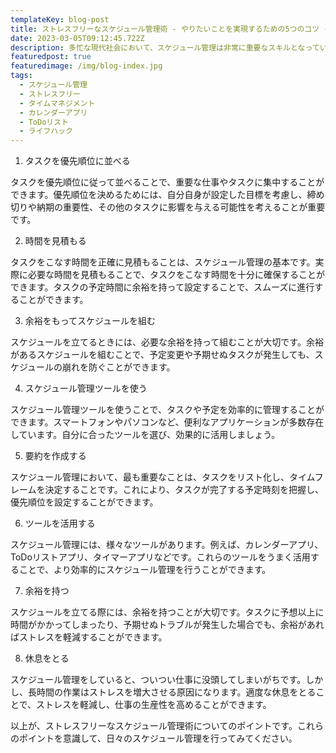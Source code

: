```yaml
---
templateKey: blog-post
title: ストレスフリーなスケジュール管理術 - やりたいことを実現するための5つのコツ -
date: 2023-03-05T09:12:45.722Z
description: 多忙な現代社会において、スケジュール管理は非常に重要なスキルとなっています。しかし、スケジュールが多すぎたり、予定が思い通りに進まなかったりすると、ストレスがたまります。本記事では、ストレスフリーなスケジュール管理を実現するための5つのコツを紹介します。
featuredpost: true
featuredimage: /img/blog-index.jpg
tags:
  - スケジュール管理
  - ストレスフリー
  - タイムマネジメント
  - カレンダーアプリ
  - ToDoリスト
  - ライフハック
---
```



1. タスクを優先順位に並べる

タスクを優先順位に従って並べることで、重要な仕事やタスクに集中することができます。優先順位を決めるためには、自分自身が設定した目標を考慮し、締め切りや納期の重要性、その他のタスクに影響を与える可能性を考えることが重要です。

2. 時間を見積もる

タスクをこなす時間を正確に見積もることは、スケジュール管理の基本です。実際に必要な時間を見積もることで、タスクをこなす時間を十分に確保することができます。タスクの予定時間に余裕を持って設定することで、スムーズに進行することができます。

3. 余裕をもってスケジュールを組む

スケジュールを立てるときには、必要な余裕を持って組むことが大切です。余裕があるスケジュールを組むことで、予定変更や予期せぬタスクが発生しても、スケジュールの崩れを防ぐことができます。

4. スケジュール管理ツールを使う

スケジュール管理ツールを使うことで、タスクや予定を効率的に管理することができます。スマートフォンやパソコンなど、便利なアプリケーションが多数存在しています。自分に合ったツールを選び、効果的に活用しましょう。

5. 要約を作成する

スケジュール管理において、最も重要なことは、タスクをリスト化し、タイムフレームを決定することです。これにより、タスクが完了する予定時刻を把握し、優先順位を設定することができます。

6. ツールを活用する 

スケジュール管理には、様々なツールがあります。例えば、カレンダーアプリ、ToDoリストアプリ、タイマーアプリなどです。これらのツールをうまく活用することで、より効率的にスケジュール管理を行うことができます。

7. 余裕を持つ

スケジュールを立てる際には、余裕を持つことが大切です。タスクに予想以上に時間がかかってしまったり、予期せぬトラブルが発生した場合でも、余裕があればストレスを軽減することができます。

8. 休息をとる

スケジュール管理をしていると、ついつい仕事に没頭してしまいがちです。しかし、長時間の作業はストレスを増大させる原因になります。適度な休息をとることで、ストレスを軽減し、仕事の生産性を高めることができます。

以上が、ストレスフリーなスケジュール管理術についてのポイントです。これらのポイントを意識して、日々のスケジュール管理を行ってみてください。